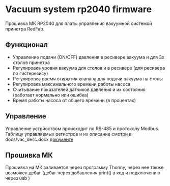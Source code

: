 # Vacuum system rp2040 firmware

Прошивка МК RP2040 для платы управления вакуумной системой принетра RedFab.

## Функционал
- Управление подачи (ON/OFF) давления в ресивере вакуума и для 3х столов принетра
- Регулировка уровня вакуума для столов и в ресивере (для ресивера по гистерезису)
- Регулировка время открытия клапана для подачи вакуума на столы
- Регулировка максимального времени работы насоса
- Считывание показателей датчиков давления и их состояния (работает нормально или ошибка)
- Время работы насоса от общего времени (в процентах)

## Управление
Управление устрйоством происходит по RS-485 и протоколу Modbus. Таблицу управляемых регистров и их описание смотри в docs/vac_desc.docx [документе](https://github.com/RedFabLab/firmware_vacuum_system/blob/main/docs/vac_desc.docx)

## Прошивка МК
Прошивка на МК заливается через программу Thonny, через нее также возможен дебаг (дебаг через добавления print() в код и подключению через usb )

